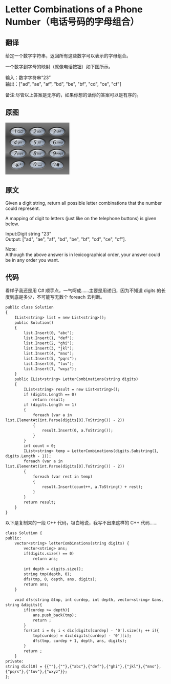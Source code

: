 # Letter Combinations of a Phone Number（电话号码的字母组合）

## 翻译 
给定一个数字字符串，返回所有这些数字可以表示的字母组合。

一个数字到字母的映射（就像电话按钮）如下图所示。
  
输入：数字字符串“23”  
输出：["ad", "ae", "af", "bd", "be", "bf", "cd", "ce", "cf"]

备注:尽管以上答案是无序的，如果你想的话你的答案可以是有序的。

## 原图

![](images/5.png)

## 原文
Given a digit string, return all possible letter combinations that the number could represent.

A mapping of digit to letters (just like on the telephone buttons) is given below.

Input:Digit string "23"  
Output: ["ad", "ae", "af", "bd", "be", "bf", "cd", "ce", "cf"].

Note:  
Although the above answer is in lexicographical order, your answer could be in any order you want.

## 代码
看样子我还是用 C# 顺手点，一气呵成……主要是用递归，因为不知道 digits 的长度到底是多少，不可能写无数个 foreach 去判断。

```
public class Solution
{
    IList<string> list = new List<string>();
    public Solution()
    {
        list.Insert(0, "abc");
        list.Insert(1, "def");
        list.Insert(2, "ghi");
        list.Insert(3, "jkl");
        list.Insert(4, "mno");
        list.Insert(5, "pqrs");
        list.Insert(6, "tuv");
        list.Insert(7, "wxyz");
    }
    public IList<string> LetterCombinations(string digits)
    {
        IList<string> result = new List<string>();
        if (digits.Length == 0)
            return result;
        if (digits.Length == 1)
        {
            foreach (var a in list.ElementAt(int.Parse(digits[0].ToString()) - 2))
            {
                result.Insert(0, a.ToString());
            }
        }
        int count = 0;
        IList<string> temp = LetterCombinations(digits.Substring(1, digits.Length - 1));
        foreach (var a in list.ElementAt(int.Parse(digits[0].ToString()) - 2))
        {
            foreach (var rest in temp)
            {
                result.Insert(count++, a.ToString() + rest);
            }
        }
        return result;
    }
}
```

以下是复制来的一段 C++ 代码，坦白地说，我写不出来这样的 C++ 代码……

```
class Solution {
public:
    vector<string> letterCombinations(string digits) {        
        vector<string> ans;
        if(digits.size() == 0)
            return ans;

        int depth = digits.size();
        string tmp(depth, 0);
        dfs(tmp, 0, depth, ans, digits);
        return ans;
    }

    void dfs(string &tmp, int curdep, int depth, vector<string> &ans, string &digits){
        if(curdep >= depth){
            ans.push_back(tmp);
            return ;
        }
        for(int i = 0; i < dic[digits[curdep] - '0'].size(); ++ i){
            tmp[curdep] = dic[digits[curdep] - '0'][i];
            dfs(tmp, curdep + 1, depth, ans, digits);
        }
        return ;
    }
private:
string dic[10] = {{""},{""},{"abc"},{"def"},{"ghi"},{"jkl"},{"mno"},{"pqrs"},{"tuv"},{"wxyz"}};
};
```